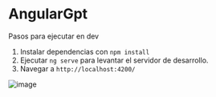 # AngularGpt

Pasos para ejecutar en dev

1. Instalar dependencias con `npm install`
2. Ejecutar `ng serve` para levantar el servidor de desarrollo.
3. Navegar a `http://localhost:4200/`
   
![image](https://github.com/floreschris/Angular-OpenAI-Gpt/assets/97532730/a112cd33-2696-40ef-a314-4a2c1e77ea92)
